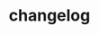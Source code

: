 ---
title: changelog
description: a summary of changes to your website
indieweb: https://indieweb.org/release_notes
---